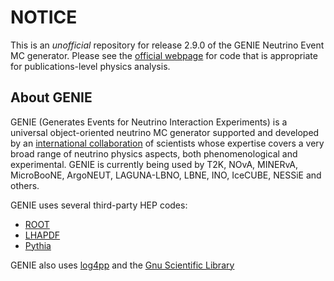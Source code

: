 # NOTICE

This is an _unofficial_ repository for release 2.9.0 of the GENIE Neutrino 
Event MC generator. Please see the [official webpage](http://genie.hepforge.org)
for code that is appropriate for publications-level physics analysis. 

## About GENIE

GENIE (Generates Events for Neutrino Interaction Experiments) is a universal 
object-oriented neutrino MC generator supported and developed by an [international 
collaboration](http://genie.hepforge.org/collaboration.html) of scientists whose 
expertise covers a very broad range of neutrino 
physics aspects, both phenomenological and experimental. GENIE is currently being 
used by T2K, NOvA, MINERvA, MicroBooNE, ArgoNEUT, LAGUNA-LBNO, LBNE, INO, IceCUBE, 
NESSiE and others. 

GENIE uses several third-party HEP codes:

* [ROOT](http://root.cern.ch)
* [LHAPDF](https://lhapdf.hepforge.org)
* [Pythia](http://home.thep.lu.se/~torbjorn/Pythia.html)

GENIE also uses [log4pp](http://log4cpp.sourceforge.net) and the [Gnu 
Scientific Library](http://www.gnu.org/software/gsl/)

